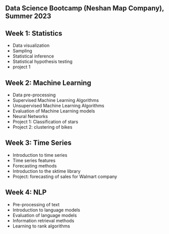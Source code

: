## Data Science Bootcamp (Neshan Map Company), Summer 2023



## Week 1: Statistics

- Data visualization
- Sampling
- Statistical inference
- Statistical hypothesis testing
- project 1

## Week 2: Machine Learning
- Data pre-processing
- Supervised Machine Learning Algorithms
- Unsupervised Machine Learning Algorithms
- Evaluation of Machine Learning models
- Neural Networks
- Project 1: Classification of stars
- Project 2: clustering of bikes

## Week 3: Time Series
- Introduction to time series
- Time series features
- Forecasting methods
- Introduction to the sktime library
- Project: forecasting of sales for Walmart company 

## Week 4: NLP
- Pre-processing of text
- Introduction to language models
- Evaluation of language models
- Information retrieval methods
- Learning to rank algorithms
